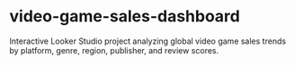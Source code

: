 # video-game-sales-dashboard
Interactive Looker Studio project analyzing global video game sales trends by platform, genre, region, publisher, and review scores.
